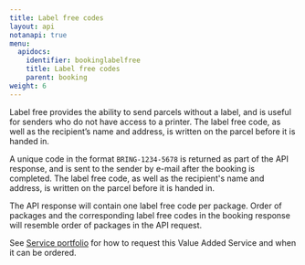 ```yaml
---
title: Label free codes
layout: api
notanapi: true
menu:
  apidocs:
    identifier: bookinglabelfree
    title: Label free codes
    parent: booking
weight: 6
---
```


Label free provides the ability to send parcels without a label, and is useful for senders who do not have access to a printer. The label free code, as well as the recipient’s name and address, is written on the parcel before it is handed in.

A unique code in the format `BRING-1234-5678` is returned as part of the API response, and is sent to the sender by e-mail after the booking is completed. 
The label free code, as well as the recipient's name and address, is written on the parcel before it is handed in.

The API response will contain one label free code per package. Order of packages and the corresponding label free codes in the booking response will resemble order of packages in the API request.

See [Service portfolio](https://developer.bring.com/api/services/#label-free) for how to request this Value Added Service and when it can be ordered.
